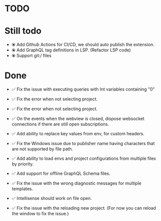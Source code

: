# TODO

# Still todo

- ⦿ Add Github Actions for CI/CD, we should auto publish the extension.
- ⦿ Add GraphQL tag definitions in LSP. (Refactor LSP code)
- ⦿ Support git:/ files

# Done

- ✅ Fix the issue with executing queries with Int variables containing "0"
- ✅ Fix the error when not selecting project.

- ✅ Fix the error when not selecting project.
- ✅ On the events when the webview is closed, dispose websocket connections if there are still open subscriptions.
- ✅ Add ability to replace key values from env, for custom headers.
- ✅ Fix the Windows issue due to publisher name having characters that are not supported by file path.
- ✅ Add ability to load envs and project configurations from multiple files by priority.
- ✅ Add support for offline GraphQL Schema files.
- ✅ Fix the issue with the wrong diagnostic messages for multiple templates.
- ✅ Intellisense should work on file open.
- ✅ Fix the issue with the reloading new project. (For now you can reload the window to fix the issue.)
